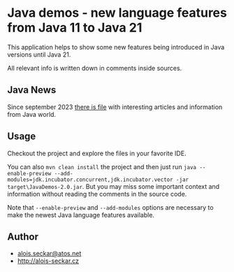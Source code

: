 # Java demos - new language features from Java 11 to Java 21

This application helps to show some new features being introduced in Java versions until Java 21.

All relevant info is written down in comments inside sources.

## Java News
Since september 2023 [there is file](JavaNews.md) with interesting articles and information from Java world. 

## Usage
Checkout the project and explore the files in your favorite IDE.

You can also `mvn clean install` the project and then just run `java --enable-preview --add-modules=jdk.incubator.concurrent,jdk.incubator.vector -jar target\JavaDemos-2.0.jar`. 
But you may miss some important context and information without reading the comments in the source code. 

Note that `--enable-preview` and `--add-modules` options are necessary to make the newest Java language features available.

## Author
* alois.seckar@atos.net
* http://alois-seckar.cz
